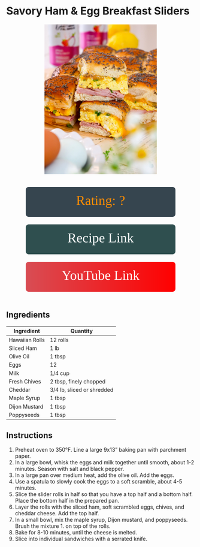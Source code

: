 # Savory Ham & Egg Breakfast Sliders
<p align="center">
  <img src="images/savory-ham-egg-breakfast-sliders.jpg" width="300" height="400">
</p>
<br>

<div align="center">
  <img src="../graphics/svg/stars-unknown.svg" alt="Unknown Rating">
</div>

<br>

<div align="center">
  <a href="https://www.abrightmoment.com/recipes/savory-ham-egg-breakfast-sliders">
    <img src="../graphics/svg/link-button-recipe.svg" alt="Recipe Link">
  </a>
</div>

<br>

<div align="center">
  <a href="https://youtu.be/-8hLKZqaynY">
    <img src="../graphics/svg/link-button-youtube.svg" alt="YouTube Link">
  </a>
</div>

<br>

## Ingredients
| Ingredient | Quantity |
| --- | --- |
| Hawaiian Rolls | 12 rolls |
| Sliced Ham | 1 lb |
| Olive Oil | 1 tbsp |
| Eggs | 12 |
| Milk | 1/4 cup |
| Fresh Chives | 2 tbsp, finely chopped |
| Cheddar | 3/4 lb, sliced or shredded |
| Maple Syrup | 1 tbsp |
| Dijon Mustard | 1 tbsp |
| Poppyseeds | 1 tbsp |


## Instructions
1. Preheat oven to 350°F. Line a large 9x13” baking pan with parchment paper.
1. In a large bowl, whisk the eggs and milk together until smooth, about 1-2 minutes. Season with salt and black pepper.
1. In a large pan over medium heat, add the olive oil. Add the eggs.
1. Use a spatula to slowly cook the eggs to a soft scramble, about 4-5 minutes.
1. Slice the slider rolls in half so that you have a top half and a bottom half. Place the bottom half in the prepared pan.
1. Layer the rolls with the sliced ham, soft scrambled eggs, chives, and cheddar cheese. Add the top half.
1. In a small bowl, mix the maple syrup, Dijon mustard, and poppyseeds. Brush the mixture 1. on top of the rolls.
1. Bake for 8-10 minutes, until the cheese is melted.
1. Slice into individual sandwiches with a serrated knife.
